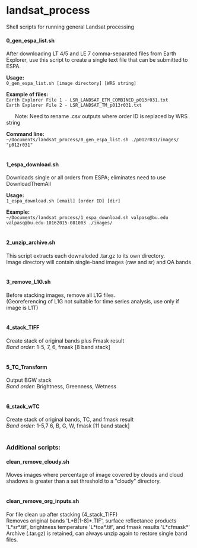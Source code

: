 # landsat_process
Shell scripts for running general Landsat processing

#### 0_gen_espa_list.sh
After downloading LT 4/5 and LE 7 comma-separated files from Earth Explorer, 
use this script to create a single text file that can be submitted to ESPA.

**Usage:**</br>
```0_gen_espa_list.sh [image directory] [WRS string]```

**Example of files:**</br>
```Earth Explorer File 1 - LSR_LANDSAT_ETM_COMBINED_p013r031.txt```</br>
```Earth Explorer File 2 - LSR_LANDSAT_TM_p013r031.txt```</br>

&nbsp;&nbsp;&nbsp;&nbsp;&nbsp;&nbsp;Note: Need to rename .csv outputs where order ID is replaced by WRS string

**Command line:** </br>
```~/Documents/landsat_process/0_gen_espa_list.sh ./p012r031/images/ "p012r031"```
<br>
<br>

#### 1_espa_download.sh
Downloads single or all orders from ESPA; eliminates need to use DownloadThemAll

**Usage:** </br>
```1_espa_download.sh [email] [order ID] [dir]```

**Example:** </br>
```~/Documents/landsat_process/1_espa_download.sh valpasq@bu.edu valpasq@bu.edu-10162015-081003 ./images/```
<br>
<br>

#### 2_unzip_archive.sh
This script extracts each downaloded .tar.gz to its own directory. <br>
Image directory will contain single-band images (raw and sr) and QA bands
<br>
<br>

#### 3_remove_L1G.sh
Before stacking images, remove all L1G files. <br>
(Georeferencing of L1G not suitable for time series analysis, use only if image is L1T)
<br>
<br>

#### 4_stack_TIFF
Create stack of original bands plus Fmask result <br> 
*Band order:* 1-5, 7, 6, fmask [8 band stack]
<br>
<br>

#### 5_TC_Transform
Output BGW stack <br>
*Band order:* Brightness, Greenness, Wetness
<br>
<br>

#### 6_stack_wTC
Create stack of original bands, TC, and fmask result <br>
*Band order:* 1-5,7 6, B, G, W, fmask [11 band stack]
<br>
<br>

### Additional scripts:
#### clean_remove_cloudy.sh
Moves images where percentage of image covered by clouds and cloud shadows is greater than a set threshold to a "cloudy" directory.
<br>
<br>
#### clean_remove_org_inputs.sh
For file clean up after stacking (4_stack_TIFF) <br>
Removes original bands 'L\*B[1-8]\*.TIF', surface reflectance products 'L\*sr\*.tif', brightness temperature 'L\*toa\*.tif', and fmask results 'L\*cfmask\*' <br>
Archive (.tar.gz) is retained, can always unzip again to restore single band files.






